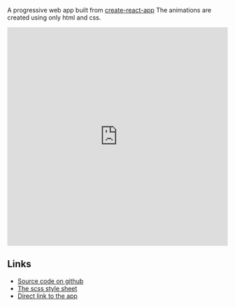 <!-- vim: set ft=markdown spl=en spell :-->
A progressive web app built from [create-react-app][create-react-app]
The animations are created using only html and css.
<iframe height='500' width='100%' scrolling='no' title='Progressive Web app'
src='https://haakenlid.github.io/cards/'
frameborder='no'  allowfullscreen='true' style='width:
100%;'> </iframe>

## Links

* [Source code on github][source]
* [The scss style sheet][stylesheet]
* [Direct link to the app][app]

[create-react-app]: https://github.com/facebookincubator/create-react-app
[stylesheet]: https://github.com/haakenlid/cards/blob/master/src/css/style.scss
[source]: https://github.com/haakenlid/cards/
[app]: https://haakenlid.github.io/cards/
